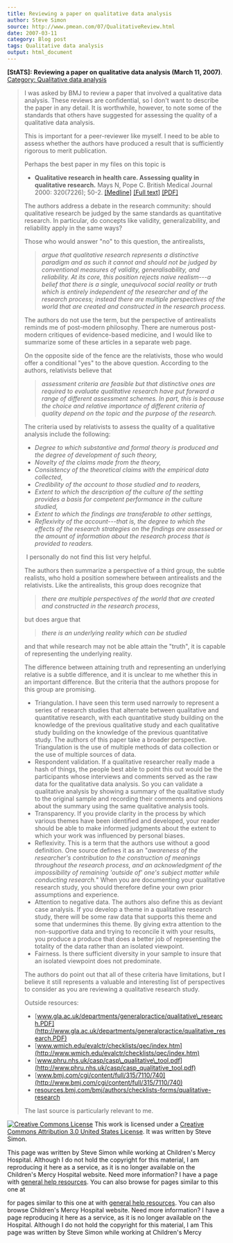 ```yaml
---
title: Reviewing a paper on qualitative data analysis
author: Steve Simon
source: http://www.pmean.com/07/QualitativeReview.html
date: 2007-03-11
category: Blog post
tags: Qualitative data analysis
output: html_document
---
```

**[StATS]:** **Reviewing a paper on qualitative data
analysis (March 11, 2007)**. [Category: Qualitative data
analysis](../category/QualitativeData.html)

> I was asked by BMJ to review a paper that involved a qualitative data
> analysis. These reviews are confidential, so I don\'t want to describe
> the paper in any detail. It is worthwhile, however, to note some of
> the standards that others have suggested for assessing the quality of
> a qualitative data analysis.
>
> This is important for a peer-reviewer like myself. I need to be able
> to assess whether the authors have produced a result that is
> sufficiently rigorous to merit publication.
>
> Perhaps the best paper in my files on this topic is
>
> -   **Qualitative research in health care. Assessing quality in
>     qualitative research.** Mays N, Pope C. British Medical Journal
>     2000: 320(7226); 50-2.
>     [\[Medline\]](http://www.ncbi.nlm.nih.gov/entrez/query.fcgi?cmd=Retrieve&db=PubMed&list_uids=10617534&dopt=Abstract)
>     [\[Full
>     text\]](http://bmj.bmjjournals.com/cgi/content/full/320/7226/50)
>     [\[PDF\]](http://bmj.bmjjournals.com/cgi/reprint/320/7226/50.pdf)
>
> The authors address a debate in the research community: should
> qualitative research be judged by the same standards as quantitative
> research. In particular, do concepts like validity, generalizability,
> and reliability apply in the same ways?
>
> Those who would answer \"no\" to this question, the antirealists,
>
> > *argue that qualitative research represents a distinctive paradigm
> > and as such it cannot and should not be judged by conventional
> > measures of validity, generalisability, and reliability. At its
> > core, this position rejects naive realism\-\--a belief that there is
> > a single, unequivocal social reality or truth which is entirely
> > independent of the researcher and of the research process; instead
> > there are multiple perspectives of the world that are created and
> > constructed in the research process.*
>
> The authors do not use the term, but the perspective of antirealists
> reminds me of post-modern philosophy. There are numerous post-modern
> critiques of evidence-based medicine, and I would like to summarize
> some of these articles in a separate web page.
>
> On the opposite side of the fence are the relativists, those who would
> offer a conditional \"yes\" to the above question. According to the
> authors, relativists believe that
>
> > *assessment criteria are feasible but that distinctive ones are
> > required to evaluate qualitative research have put forward a range
> > of different assessment schemes. In part, this is because the choice
> > and relative importance of different criteria of quality depend on
> > the topic and the purpose of the research.*
>
> The criteria used by relativists to assess the quality of a
> qualitative analysis include the following:
>
> -   *Degree to which substantive and formal theory is produced and the
>     degree of development of such theory,*
> -   *Novelty of the claims made from the theory,*
> -   *Consistency of the theoretical claims with the empirical data
>     collected,*
> -   *Credibility of the account to those studied and to readers,*
> -   *Extent to which the description of the culture of the setting
>     provides a basis for competent performance in the culture
>     studied,*
> -   *Extent to which the findings are transferable to other settings,*
> -   *Reflexivity of the account\-\--that is, the degree to which the
>     effects of the research strategies on the findings are assessed or
>     the amount of information about the research process that is
>     provided to readers.*
>
>  I personally do not find this list very helpful.
>
> The authors then summarize a perspective of a third group, the subtle
> realists, who hold a position somewhere between antirealists and the
> relativists. Like the antirealists, this group does recognize that
>
> > *there are multiple perspectives of the world that are created and
> > constructed in the research process,*
>
> but does argue that
>
> > *there is an underlying reality which can be studied*
>
> and that while research may not be able attain the \"truth\", it is
> capable of representing the underlying reality.
>
> The difference between attaining truth and representing an underlying
> relative is a subtle difference, and it is unclear to me whether this
> in an important difference. But the criteria that the authors propose
> for this group are promising.
>
> -   Triangulation. I have seen this term used narrowly to represent a
>     series of research studies that alternate between qualitative and
>     quantitative research, with each quantitative study building on
>     the knowledge of the previous qualitative study and each
>     qualitative study building on the knowledge of the previous
>     quantitative study. The authors of this paper take a broader
>     perspective. Triangulation is the use of multiple methods of data
>     collection or the use of multiple sources of data.
> -   Respondent validation. If a qualitative researcher really made a
>     hash of things, the people best able to point this out would be
>     the participants whose interviews and comments served as the raw
>     data for the qualitative data analysis. So you can validate a
>     qualitative analysis by showing a summary of the qualitative study
>     to the original sample and recording their comments and opinions
>     about the summary using the same qualitative analysis tools.
> -   Transparency. If you provide clarity in the process by which
>     various themes have been identified and developed, your reader
>     should be able to make informed judgments about the extent to
>     which your work was influenced by personal biases.
> -   Reflexivity. This is a term that the authors use without a good
>     definition. One source defines it as an \"*awareness of the
>     researcher\'s contribution to the construction of meanings
>     throughout the research process, and an acknowledgment of the
>     impossibility of remaining \'outside of\' one\'s subject matter
>     while conducting research.*\" When you are documenting your
>     qualitative research study, you should therefore define your own
>     prior assumptions and experience.
> -   Attention to negative data. The authors also define this as
>     deviant case analysis. If you develop a theme in a qualitative
>     research study, there will be some raw data that supports this
>     theme and some that undermines this theme. By giving extra
>     attention to the non-supportive data and trying to reconcile it
>     with your results, you produce a produce that does a better job of
>     representing the totality of the data rather than an isolated
>     viewpoint.
> -   Fairness. Is there sufficient diversity in your sample to insure
>     that an isolated viewpoint does not predominate.
>
> The authors do point out that all of these criteria have limitations,
> but I believe it still represents a valuable and interesting list of
> perspectives to consider as you are reviewing a qualitative research
> study.
>
> Outside resources:
>
> -   [www.gla.ac.uk/departments/generalpractice/qualitative\_research.PDF](http://www.gla.ac.uk/departments/generalpractice/qualitative_research.PDF)
> -   [www.wmich.edu/evalctr/checklists/qec/index.htm](http://www.wmich.edu/evalctr/checklists/qec/index.htm)
> -   [www.phru.nhs.uk/casp/casp\_qualitative\_tool.pdf](http://www.phru.nhs.uk/casp/casp_qualitative_tool.pdf)
> -   [www.bmj.com/cgi/content/full/315/7110/740](http://www.bmj.com/cgi/content/full/315/7110/740)
> -   [resources.bmj.com/bmj/authors/checklists-forms/qualitative-research](http://resources.bmj.com/bmj/authors/checklists-forms/qualitative-research)
>
> The last source is particularly relevant to me.

[![Creative Commons
License](http://i.creativecommons.org/l/by/3.0/us/80x15.png)](http://creativecommons.org/licenses/by/3.0/us/)
This work is licensed under a [Creative Commons Attribution 3.0 United
States License](http://creativecommons.org/licenses/by/3.0/us/). It was
written by Steve Simon.

This page was written by Steve Simon while working at Children\'s Mercy
Hospital. Although I do not hold the copyright for this material, I am
reproducing it here as a service, as it is no longer available on the
Children\'s Mercy Hospital website. Need more information? I have a page
with [general help resources](../GeneralHelp.html). You can also browse
for pages similar to this one at
<!---More--->
for pages similar to this one at
with [general help resources](../GeneralHelp.html). You can also browse
Children\'s Mercy Hospital website. Need more information? I have a page
reproducing it here as a service, as it is no longer available on the
Hospital. Although I do not hold the copyright for this material, I am
This page was written by Steve Simon while working at Children\'s Mercy

<!---Do not use
**[StATS]:** **Reviewing a paper on qualitative data
This page was written by Steve Simon while working at Children\'s Mercy
Hospital. Although I do not hold the copyright for this material, I am
reproducing it here as a service, as it is no longer available on the
Children\'s Mercy Hospital website. Need more information? I have a page
with [general help resources](../GeneralHelp.html). You can also browse
for pages similar to this one at
--->

